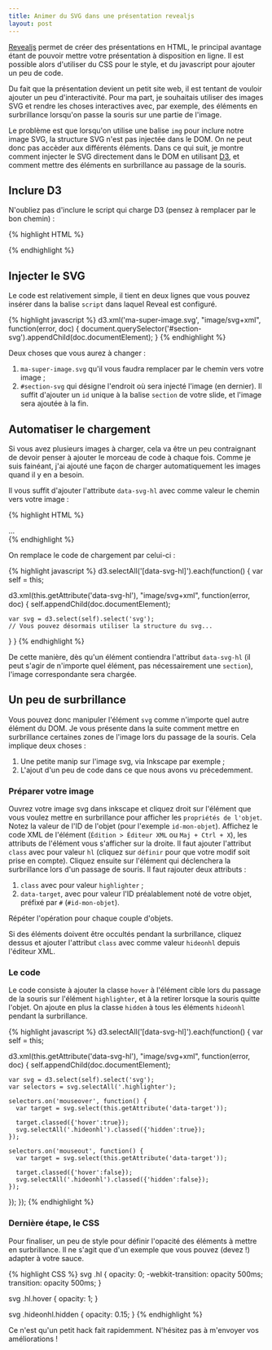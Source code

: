 ```yaml
---
title: Animer du SVG dans une présentation revealjs
layout: post
---
```


[Revealjs](http://lab.hakim.se/reveal-js/) permet de créer des présentations en HTML, le principal avantage étant de pouvoir mettre votre présentation à disposition en ligne. Il est possible alors d'utiliser du CSS pour le style, et du javascript pour ajouter un peu de code.

Du fait que la présentation devient un petit site web, il est tentant de vouloir ajouter un peu d'interactivité. Pour ma part, je souhaitais utiliser des images SVG et rendre les choses interactives avec, par exemple, des éléments en surbrillance lorsqu'on passe la souris sur une partie de l'image.

Le problème est que lorsqu'on utilise une balise `img` pour inclure notre image SVG, la structure SVG n'est pas injectée dans le DOM. On ne peut donc pas accèder aux différents éléments. Dans ce qui suit, je montre comment injecter le SVG directement dans le DOM en utilisant [D3](http://d3js.org/), et comment mettre des éléments en surbrillance au passage de la souris.

## Inclure D3

N'oubliez pas d'inclure le script qui charge D3 (pensez à remplacer par le bon chemin) :

{% highlight HTML %}
<script src="js/d3.v3.min.js"></script>
{% endhighlight %}

## Injecter le SVG

Le code est relativement simple, il tient en deux lignes que vous pouvez insérer dans la balise `script` dans laquel Reveal est configuré.

{% highlight javascript %}
d3.xml('ma-super-image.svg', "image/svg+xml", function(error, doc) {
  document.querySelector('#section-svg').appendChild(doc.documentElement);
}
{% endhighlight %}

Deux choses que vous aurez à changer :

1. `ma-super-image.svg` qu'il vous faudra remplacer par le chemin vers votre image ;
2. `#section-svg` qui désigne l'endroit où sera injecté l'image (en dernier). Il suffit d'ajouter un `id` unique à la balise `section` de votre slide, et l'image sera ajoutée à la fin.

## Automatiser le chargement

Si vous avez plusieurs images à charger, cela va être un peu contraignant de devoir penser à ajouter le morceau de code à chaque fois. Comme je suis fainéant, j'ai ajouté une façon de charger automatiquement les images quand il y en a besoin.

Il vous suffit d'ajouter l'attribute `data-svg-hl` avec comme valeur le chemin vers votre image :

{% highlight HTML %}
<section data-svg-hl='mon-image.svg'>  
 ...
</section>
{% endhighlight %}

On remplace le code de chargement par celui-ci :

{% highlight javascript %}
d3.selectAll('[data-svg-hl]').each(function() {
  var self = this;
  
  d3.xml(this.getAttribute('data-svg-hl'), "image/svg+xml", function(error, doc) {
    self.appendChild(doc.documentElement);
    
    var svg = d3.select(self).select('svg');
    // Vous pouvez désormais utiliser la structure du svg...
  }
}
{% endhighlight %}

De cette manière, dès qu'un élément contiendra l'attribut `data-svg-hl` (il peut s'agir de n'importe quel élément, pas nécessairement une `section`), l'image correspondante sera chargée.

## Un peu de surbrillance

Vous pouvez donc manipuler l'élément `svg` comme n'importe quel autre élément du DOM. Je vous présente dans la suite comment mettre en surbrillance certaines zones de l'image lors du passage de la souris. Cela implique deux choses :

1. Une petite manip sur l'image svg, via Inkscape par exemple ;
2. L'ajout d'un peu de code dans ce que nous avons vu précedemment.

### Préparer votre image

Ouvrez votre image svg dans inkscape et cliquez droit sur l'élément que vous voulez mettre en surbrillance pour afficher les `propriétés de l'objet`. Notez la valeur de l'ID de l'objet (pour l'exemple `id-mon-objet`).  Affichez le code XML de l'élément (`Édition > Éditeur XML` ou `Maj + Ctrl + X`), les attributs de l'élément vous s'afficher sur la droite. Il faut ajouter l'attribut `class` avec pour valeur `hl` (cliquez sur `définir` pour que votre modif soit prise en compte). Cliquez ensuite sur l'élément qui déclenchera la surbrillance lors d'un passage de souris. Il faut rajouter deux attributs :

1. `class` avec pour valeur `highlighter` ;
2. `data-target`, avec pour valeur l'ID préalablement noté de votre objet, préfixé par `#` (`#id-mon-objet`).

Répéter l'opération pour chaque couple d'objets.

Si des éléments doivent être occultés pendant la surbrillance, cliquez dessus et ajouter l'attribut `class` avec comme valeur `hideonhl` depuis l'éditeur XML.

### Le code

Le code consiste à ajouter la classe `hover` à l'élément cible lors du passage de la souris sur l'élément `highlighter`, et à la retirer lorsque la souris quitte l'objet. On ajoute en plus la classe `hidden` à tous les éléments `hideonhl` pendant la surbrillance.

{% highlight javascript %}
d3.selectAll('[data-svg-hl]').each(function() {
  var self = this;

  d3.xml(this.getAttribute('data-svg-hl'), "image/svg+xml", function(error, doc) {
    self.appendChild(doc.documentElement);

    var svg = d3.select(self).select('svg');
    var selectors = svg.selectAll('.highlighter');

    selectors.on('mouseover', function() {
      var target = svg.select(this.getAttribute('data-target'));

      target.classed({'hover':true});
      svg.selectAll('.hideonhl').classed({'hidden':true});
    });

    selectors.on('mouseout', function() {
      var target = svg.select(this.getAttribute('data-target'));

      target.classed({'hover':false});
      svg.selectAll('.hideonhl').classed({'hidden':false});
    });
  });
});
{% endhighlight %}

### Dernière étape, le CSS

Pour finaliser, un peu de style pour définir l'opacité des éléments à mettre en surbrillance. Il ne s'agit que d'un exemple que vous pouvez (devez !) adapter à votre sauce.

{% highlight CSS %}
svg .hl {
  opacity: 0;
  -webkit-transition: opacity 500ms;
  transition: opacity 500ms;
}

svg .hl.hover {
  opacity: 1;
}

svg .hideonhl.hidden {
  opacity: 0.15;
}
{% endhighlight %}

Ce n'est qu'un petit hack fait rapidemment. N'hésitez pas à m'envoyer vos améliorations !
